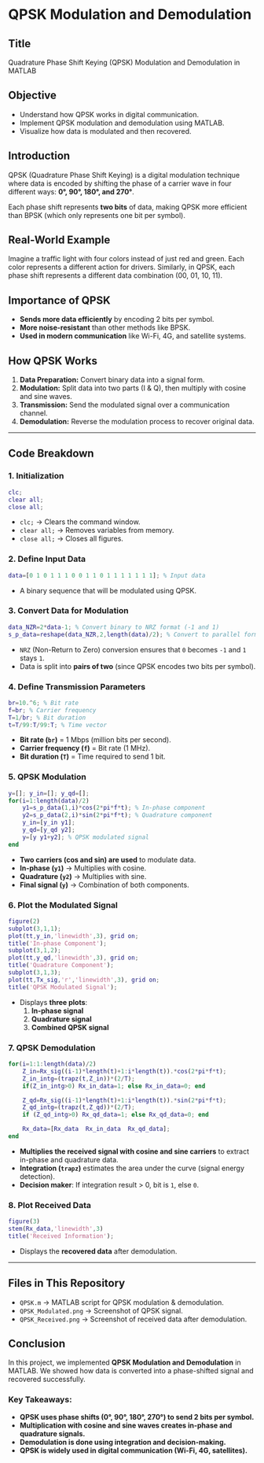 # QPSK Modulation and Demodulation

## Title
Quadrature Phase Shift Keying (QPSK) Modulation and Demodulation in MATLAB

## Objective
- Understand how QPSK works in digital communication.
- Implement QPSK modulation and demodulation using MATLAB.
- Visualize how data is modulated and then recovered.

## Introduction
QPSK (Quadrature Phase Shift Keying) is a digital modulation technique where data is encoded by shifting the phase of a carrier wave in four different ways: **0°, 90°, 180°, and 270°**.

Each phase shift represents **two bits** of data, making QPSK more efficient than BPSK (which only represents one bit per symbol).

## Real-World Example
Imagine a traffic light with four colors instead of just red and green. Each color represents a different action for drivers. Similarly, in QPSK, each phase shift represents a different data combination (00, 01, 10, 11).

## Importance of QPSK
- **Sends more data efficiently** by encoding 2 bits per symbol.
- **More noise-resistant** than other methods like BPSK.
- **Used in modern communication** like Wi-Fi, 4G, and satellite systems.

## How QPSK Works
1. **Data Preparation:** Convert binary data into a signal form.
2. **Modulation:** Split data into two parts (I & Q), then multiply with cosine and sine waves.
3. **Transmission:** Send the modulated signal over a communication channel.
4. **Demodulation:** Reverse the modulation process to recover original data.

---

## Code Breakdown
### 1. Initialization
```matlab
clc;
clear all;
close all;
```
- `clc;` → Clears the command window.
- `clear all;` → Removes variables from memory.
- `close all;` → Closes all figures.

### 2. Define Input Data
```matlab
data=[0 1 0 1 1 1 0 0 1 1 0 1 1 1 1 1 1 1]; % Input data
```
- A binary sequence that will be modulated using QPSK.

### 3. Convert Data for Modulation
```matlab
data_NZR=2*data-1; % Convert binary to NRZ format (-1 and 1)
s_p_data=reshape(data_NZR,2,length(data)/2); % Convert to parallel form
```
- `NRZ` (Non-Return to Zero) conversion ensures that `0` becomes `-1` and `1` stays `1`.
- Data is split into **pairs of two** (since QPSK encodes two bits per symbol).

### 4. Define Transmission Parameters
```matlab
br=10.^6; % Bit rate
f=br; % Carrier frequency
T=1/br; % Bit duration
t=T/99:T/99:T; % Time vector
```
- **Bit rate (`br`)** = 1 Mbps (million bits per second).
- **Carrier frequency (`f`)** = Bit rate (1 MHz).
- **Bit duration (`T`)** = Time required to send 1 bit.

### 5. QPSK Modulation
```matlab
y=[]; y_in=[]; y_qd=[];
for(i=1:length(data)/2)
    y1=s_p_data(1,i)*cos(2*pi*f*t); % In-phase component
    y2=s_p_data(2,i)*sin(2*pi*f*t); % Quadrature component
    y_in=[y_in y1];
    y_qd=[y_qd y2];
    y=[y y1+y2]; % QPSK modulated signal
end
```
- **Two carriers (cos and sin) are used** to modulate data.
- **In-phase (`y1`)** → Multiplies with cosine.
- **Quadrature (`y2`)** → Multiplies with sine.
- **Final signal (`y`)** → Combination of both components.

### 6. Plot the Modulated Signal
```matlab
figure(2)
subplot(3,1,1);
plot(tt,y_in,'linewidth',3), grid on;
title('In-phase Component');
subplot(3,1,2);
plot(tt,y_qd,'linewidth',3), grid on;
title('Quadrature Component');
subplot(3,1,3);
plot(tt,Tx_sig,'r','linewidth',3), grid on;
title('QPSK Modulated Signal');
```
- Displays **three plots**:
  1. **In-phase signal**
  2. **Quadrature signal**
  3. **Combined QPSK signal**

### 7. QPSK Demodulation
```matlab
for(i=1:1:length(data)/2)
    Z_in=Rx_sig((i-1)*length(t)+1:i*length(t)).*cos(2*pi*f*t);
    Z_in_intg=(trapz(t,Z_in))*(2/T);
    if(Z_in_intg>0) Rx_in_data=1; else Rx_in_data=0; end

    Z_qd=Rx_sig((i-1)*length(t)+1:i*length(t)).*sin(2*pi*f*t);
    Z_qd_intg=(trapz(t,Z_qd))*(2/T);
    if (Z_qd_intg>0) Rx_qd_data=1; else Rx_qd_data=0; end

    Rx_data=[Rx_data  Rx_in_data  Rx_qd_data];
end
```
- **Multiplies the received signal with cosine and sine carriers** to extract in-phase and quadrature data.
- **Integration (`trapz`)** estimates the area under the curve (signal energy detection).
- **Decision maker**: If integration result > 0, bit is `1`, else `0`.

### 8. Plot Received Data
```matlab
figure(3)
stem(Rx_data,'linewidth',3)
title('Received Information');
```
- Displays the **recovered data** after demodulation.

---

## Files in This Repository
- `QPSK.m` → MATLAB script for QPSK modulation & demodulation.
- `QPSK_Modulated.png` → Screenshot of QPSK signal.
- `QPSK_Received.png` → Screenshot of received data after demodulation.

## Conclusion
In this project, we implemented **QPSK Modulation and Demodulation** in MATLAB. We showed how data is converted into a phase-shifted signal and recovered successfully.

### Key Takeaways:
- **QPSK uses phase shifts (0°, 90°, 180°, 270°) to send 2 bits per symbol.**
- **Multiplication with cosine and sine waves creates in-phase and quadrature signals.**
- **Demodulation is done using integration and decision-making.**
- **QPSK is widely used in digital communication (Wi-Fi, 4G, satellites).**


